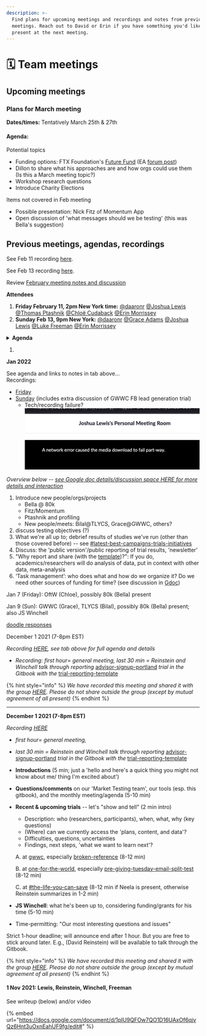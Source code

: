 ```yaml
---
description: >-
  Find plans for upcoming meetings and recordings and notes from previous
  meetings. Reach out to David or Erin if you have something you'd like to
  present at the next meeting.
---
```


# 🗓 Team meetings

## Upcoming meetings

### Plans for March meeting

**Dates/times:** Tentatively March 25th & 27th

#### Agenda:

Potential topics

* Funding options: FTX Foundation's [Future Fund](https://ftxfuturefund.org) (EA [forum post](https://forum.effectivealtruism.org/posts/2mx6xrDrwiEKzfgks/announcing-the-future-fund-1))
* Dillon to share what his approaches are and how orgs could use them (Is this a March meeting topic?)
* Workshop research questions
* Introduce Charity Elections

Items not covered in Feb meeting

* Possible presentation: Nick Fitz of Momentum App
* Open discussion of 'what messages should we be testing' (this was Bella's suggestion)

## Previous meetings, agendas, recordings

See Feb 11 recording [here](https://nyu.zoom.us/rec/share/rO9ySk-Uh82uSI-9uSkkucB5HIqXAuT8lvzeqtWaij2OrQy\_m0JAssM7sLpWWj87.geZhjrTwbZZDYfJp).

See Feb 13 recording [here](https://nyu.zoom.us/rec/share/aBPFTBsEcVn3tLqnC4zDA4c0OPZ6s3gkCa80cpQotlcw259-DHSxubhMca7FwxVG.MzVLB-kb6sSzM93I).

Review [February meeting notes and discussion](https://docs.google.com/document/d/13JBGziWsGOJm-8DtXuSDIsq7rPdE-1i4AEzGHlYk9VY/edit?usp=sharing)

**Attendees**

1. **Friday February 11, 2pm New York time:** [@daaronr](https://givingexperiments.slack.com/team/U6M1J6W2Y) [@Joshua Lewis](https://givingexperiments.slack.com/team/U01UF8NJEAX) [@Thomas Ptashnik](https://givingexperiments.slack.com/team/U02RM3745NC) [@Chloë Cudaback](https://givingexperiments.slack.com/team/U02CTP3E4RM) [@Erin Morrissey](https://givingexperiments.slack.com/team/U0316A6R84S)
2. **Sunday Feb 13, 9pm New York:** [@daaronr](https://givingexperiments.slack.com/team/U6M1J6W2Y) [@Grace Adams](https://givingexperiments.slack.com/team/U02MG1GV8BT) [@Joshua Lewis](https://givingexperiments.slack.com/team/U01UF8NJEAX) [@Luke Freeman](https://givingexperiments.slack.com/team/U028G1080DB) [@Erin Morrissey](https://givingexperiments.slack.com/team/U0316A6R84S)

<details>

<summary><strong>Agenda</strong> </summary>

* Introduce new people/orgs/projects

<!---->

* Presentation and discussion "What have we learned so far? What is going well? What can we improve? What is coming"
  1. Josh on GWWC trial,
  2. Reinstein briefly on TLYCS, analysis environment, upcoming FB trial
  3. Others?

<!---->

* Updates on trials and new proposals

<!---->

* Testing objectives: Open discussion of 'what messages should we be testing' (this was Bella's suggestion) - <mark style="color:red;">Not covered, moved to March agenda</mark>

<!---->

* Organizational issues:
  1. Sources of funding
  2. Institutional time commitments?
  3. Seeking funding for Ops/Comms/RA person (Erin)... possibly for a meta-analysis and comms person
  4. Gitbook: 'De-duplicating' private and public versions
  5. How/Should we bring in...?
     * "Charity Elections" people
     * University of Chicago EA group

<!---->

* Possible presentation: Nick Fitz of Momentum App - <mark style="color:red;">Not covered, moved to March agenda</mark>

</details>

1.

**Jan 2022**

See agenda and links to notes in tab above...\
Recordings:

* [Friday](https://nyu.zoom.us/rec/share/HTpY34RFRj5cVWWCK-nq2QYzxUvv0pwnxO3MQpt-RX7Bw--2jRCYwM\_h24s45BIx.fJMpTzG4Cm02SISC)
* [Sunday](https://nyu.zoom.us/rec/share/Xwkik6oy-OD2s60pGLbUQBYFeD\_0Nqc\_QL4htJTB3jYiC-FP5YtVlow3k5mesp7L.dD9l-f77nw0neZCI) (includes extra discussion of GWWC FB lead generation trial)
  * Tech/recording failure? ![](<.gitbook/assets/image (1) (1) (1).png>)



_Overview below --_ [_see Google doc details/discussion space HERE for more details and interaction_](https://docs.google.com/document/d/1WCvQq7HEHDzJ\_DcvejzM9Y67hFr9UHYaBXVY260Dlj4/edit?usp=sharing)

1. Introduce new people/orgs/projects
   * Bella @ 80k
   * Fitz/Momentum
   * Ptashnik and profiling
   * New people/meets: Bilal@TLYCS, Grace@GWWC, others?
2. discuss testing objectives (?)
3. What we're all up to; debrief results of studies we've run (other than those covered before) -- see [#latest-best-campaigns-trials-initiatives](team-meetings.md#latest-best-campaigns-trials-initiatives "mention")
4. Discuss: the 'public version'/public reporting of trial results, 'newsletter'
5. "Why report and share (with the [template](processes-and-procedures/trial-reporting-template/))?": If you do, academics/researchers will do analysis of data, put in context with other data, meta-analysis
6. ‘Task management’: who does what and how do we organize it? Do we need other sources of funding for time? (see discussion in [Gdoc](https://docs.google.com/document/d/1WCvQq7HEHDzJ\_DcvejzM9Y67hFr9UHYaBXVY260Dlj4/edit#))

Jan 7 (Friday): OftW (Chloe), possibly 80k (Bella) present

Jan 9 (Sun): GWWC (Grace), TLYCS (Bilal), possibly 80k (Bella) present; also JS Winchell

[doodle responses](https://doodle.com/poll/zbkiiikfia99bbtc)

December 1 2021 (7-8pm EST)

_Recording_ [_HERE_](https://nyu.zoom.us/rec/play/oOSebxTekP2NKhwfp2lk7bYspJR-CKCKd2SWWGmIl4Duxb-FI7hbHH7b9zf0Hn5Lin4CgbrziQmxm6cH.M\_-mpf5f1RqdllRG?continueMode=true&\_x\_zm\_rtaid=zhs6-QiBQMuTGxPiJh9ukg.1639069687216.0f026a7e1b647b6691cfacf39a2f9b56&\_x\_zm\_rhtaid=15)_, see tab above for full agenda and details_

* _Recording: first hour= general meeting, last 30 min = Reinstein and Winchell talk through reporting_ [advisor-signup-portland](contexts-and-environments-for-testing/tlycs/advisor-signup-portland/ "mention") _trial in the Gitbook with the_ [trial-reporting-template](processes-and-procedures/trial-reporting-template/ "mention")

{% hint style="info" %}
_We have recorded this meeting and shared it with the group_ [_HERE_](https://nyu.zoom.us/rec/play/oOSebxTekP2NKhwfp2lk7bYspJR-CKCKd2SWWGmIl4Duxb-FI7hbHH7b9zf0Hn5Lin4CgbrziQmxm6cH.M\_-mpf5f1RqdllRG?continueMode=true&\_x\_zm\_rtaid=zhs6-QiBQMuTGxPiJh9ukg.1639069687216.0f026a7e1b647b6691cfacf39a2f9b56&\_x\_zm\_rhtaid=15)_. Please do not share outside the group (except by mutual agreement of all present)_
{% endhint %}

***

**December 1 2021 (7-8pm EST)**

_Recording_ [_HERE_](https://nyu.zoom.us/rec/play/oOSebxTekP2NKhwfp2lk7bYspJR-CKCKd2SWWGmIl4Duxb-FI7hbHH7b9zf0Hn5Lin4CgbrziQmxm6cH.M\_-mpf5f1RqdllRG?continueMode=true&\_x\_zm\_rtaid=zhs6-QiBQMuTGxPiJh9ukg.1639069687216.0f026a7e1b647b6691cfacf39a2f9b56&\_x\_zm\_rhtaid=15)

* _first hour= general meeting,_
* _last 30 min = Reinstein and Winchell talk through reporting_ [advisor-signup-portland](contexts-and-environments-for-testing/tlycs/advisor-signup-portland/ "mention") _trial in the Gitbook with the_ [trial-reporting-template](processes-and-procedures/trial-reporting-template/ "mention")
* **Introductions** (5 min; just a 'hello and here's a quick thing you might not know about me/ thing I'm excited about')
* **Questions/comments** on our 'Market Testing team', our tools (esp. this gitbook), and the monthly meeting/agenda (5-10 min)
*   **Recent & upcoming trials** -- let's "show and tell" (2 min intro)

    * Description: who (researchers, participants), when, what, why (key questions)
    * (Where) can we currently access the 'plans, content, and data'?
    * Difficulties, questions, uncertainties
    * Findings, next steps, 'what we want to learn next'?

    A. at [gwwc](contexts-and-environments-for-testing/gwwc/ "mention"), especially [broken-reference](broken-reference/ "mention") (8-12 min)

    B. at [one-for-the-world](contexts-and-environments-for-testing/one-for-the-world/ "mention"), especially [pre-giving-tuesday-email-split-test](contexts-and-environments-for-testing/one-for-the-world/pre-giving-tuesday-email-split-test/ "mention") (8-12 min)

    C. at [#the-life-you-can-save](team-meetings.md#the-life-you-can-save "mention") (8-12 min if Neela is present, otherwise Reinstein summarizes in 1-2 min)
* **JS Winchell**: what he's been up to, considering funding/grants for his time (5-10 min)
* Time-permitting: "Our most interesting questions and issues"

Strict 1-hour deadline; will announce end after 1 hour. But you are free to stick around later. E.g., (David Reinstein) will be available to talk through the Gitbook.

{% hint style="info" %}
_We have recorded this meeting and shared it with the group_ [_HERE_](https://nyu.zoom.us/rec/play/oOSebxTekP2NKhwfp2lk7bYspJR-CKCKd2SWWGmIl4Duxb-FI7hbHH7b9zf0Hn5Lin4CgbrziQmxm6cH.M\_-mpf5f1RqdllRG?continueMode=true&\_x\_zm\_rtaid=zhs6-QiBQMuTGxPiJh9ukg.1639069687216.0f026a7e1b647b6691cfacf39a2f9b56&\_x\_zm\_rhtaid=15)_. Please do not share outside the group (except by mutual agreement of all present)_
{% endhint %}

#### 1 Nov 2021: Lewis, Reinstein, Winchell, Freeman

See writeup (below) and/or video

{% embed url="https://docs.google.com/document/d/1pIU9QFOw7QO1D16UAxOf6qjvQz6Hnt3uOxnEahUF9fg/edit#" %}
